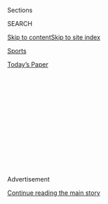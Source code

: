 <div id="app">

<div>

<div>

<div>

<div class="NYTAppHideMasthead css-1q2w90k e1suatyy0">

<div class="section css-ui9rw0 e1suatyy2">

<div class="css-eph4ug er09x8g0">

<div class="css-6n7j50">

</div>

<span class="css-1dv1kvn">Sections</span>

<div class="css-10488qs">

<span class="css-1dv1kvn">SEARCH</span>

</div>

[Skip to content](#site-content)[Skip to site
index](#site-index)

</div>

<div id="masthead-section-label" class="css-1wr3we4 eaxe0e00">

[Sports](https://www.nytimes3xbfgragh.onion/section/sports)

</div>

<div class="css-10698na e1huz5gh0">

</div>

</div>

<div id="masthead-bar-one" class="section hasLinks css-15hmgas e1csuq9d3">

<div class="css-uqyvli e1csuq9d0">

</div>

<div class="css-1uqjmks e1csuq9d1">

</div>

<div class="css-9e9ivx">

[](https://myaccount.nytimes3xbfgragh.onion/auth/login?response_type=cookie&client_id=vi)

</div>

<div class="css-1bvtpon e1csuq9d2">

[Today’s
Paper](https://www.nytimes3xbfgragh.onion/section/todayspaper)

</div>

</div>

</div>

</div>

<div data-aria-hidden="false">

<div id="site-content" data-role="main">

<div>

<div class="css-1aor85t" style="opacity:0.000000001;z-index:-1;visibility:hidden">

<div class="css-1hqnpie">

<div class="css-epjblv">

<span class="css-17xtcya">[Sports](/section/sports)</span><span class="css-x15j1o">|</span><span class="css-fwqvlz">Iran
to Bar American Wrestling Team From World
Cup</span>

</div>

<div class="css-k008qs">

<div class="css-1iwv8en">

<span class="css-18z7m18"></span>

<div>

</div>

</div>

<span class="css-1n6z4y">https://nyti.ms/2k9uwsH</span>

<div class="css-1705lsu">

<div class="css-4xjgmj">

<div class="css-4skfbu" data-role="toolbar" data-aria-label="Social Media Share buttons, Save button, and Comments Panel with current comment count" data-testid="share-tools">

  - 
  - 
  - 
  - 
    
    <div class="css-6n7j50">
    
    </div>

  - 

</div>

</div>

</div>

</div>

</div>

</div>

<div class="css-13pd83m">

</div>

<div id="top-wrapper" class="css-1sy8kpn">

<div id="top-slug" class="css-l9onyx">

Advertisement

</div>

[Continue reading the main
story](#after-top)

<div class="ad top-wrapper" style="text-align:center;height:100%;display:block;min-height:250px">

<div id="top" class="place-ad" data-position="top" data-size-key="top">

</div>

</div>

<div id="after-top">

</div>

</div>

<div id="sponsor-wrapper" class="css-1hyfx7x">

<div id="sponsor-slug" class="css-19vbshk">

Supported by

</div>

[Continue reading the main
story](#after-sponsor)

<div id="sponsor" class="ad sponsor-wrapper" style="text-align:center;height:100%;display:block">

</div>

<div id="after-sponsor">

</div>

</div>

<div class="css-1vkm6nb ehdk2mb0">

# Iran to Bar American Wrestling Team From World Cup

</div>

<div class="css-79elbk" data-testid="photoviewer-wrapper">

<div class="css-z3e15g" data-testid="photoviewer-wrapper-hidden">

</div>

<div class="css-1a48zt4 ehw59r15" data-testid="photoviewer-children">

![<span class="css-16f3y1r e13ogyst0" data-aria-hidden="true">The
wrestler Jordan Burroughs celebrated his gold medal at the London
Olympics in
2012.</span><span class="css-cnj6d5 e1z0qqy90" itemprop="copyrightHolder"><span class="css-1ly73wi e1tej78p0">Credit...</span><span><span>Feng
Li/Getty
Images</span></span></span>](https://static01.graylady3jvrrxbe.onion/images/2017/02/04/us/04wrestling/04wrestling-articleInline.jpg?quality=75&auto=webp&disable=upscale)

</div>

</div>

<div class="css-xt80pu e12qa4dv0">

<div class="css-18e8msd">

<div class="css-vp77d3 epjyd6m0">

<div class="css-1baulvz">

By <span class="css-1baulvz last-byline" itemprop="name">Victor
Mather</span>

</div>

</div>

  - Feb. 3,
    2017

  - 
    
    <div class="css-4xjgmj">
    
    <div class="css-d8bdto" data-role="toolbar" data-aria-label="Social Media Share buttons, Save button, and Comments Panel with current comment count" data-testid="share-tools">
    
      - 
      - 
      - 
      - 
        
        <div class="css-6n7j50">
        
        </div>
    
      - 
    
    </div>
    
    </div>

</div>

</div>

<div class="section meteredContent css-1r7ky0e" name="articleBody" itemprop="articleBody">

<div class="css-1fanzo5 StoryBodyCompanionColumn">

<div class="css-53u6y8">

Iran will bar the United States wrestling team from a major
international meet this month in response to President Trump’s order
severely limiting travel from several Muslim-majority countries,
including Iran.

Bahram Qasemi, the Iranian Foreign Ministry spokesman, announced the
decision Friday morning, [the Islamic Republic News Agency
reported](http://www.irna.ir/en/News/82413890/).

The agency reported that the decision had been made by “a special
committee, which opposed to presence of the team after necessary
studies.” Mr. Qasemi said the ministry opposed the Americans’
participation because of Mr. Trump’s order.

“We’re in talks about it right at the moment,” said Christina Kelley,
the chief international ambassador for U.S.A. Wrestling. “We’re pretty
devastated.”

</div>

</div>

<div class="css-1fanzo5 StoryBodyCompanionColumn">

<div class="css-53u6y8">

A U.S.A. Wrestling statement, while noting that the group had not
received official confirmation of the decision, said: “If these reports
are true, U.S.A. Wrestling is extremely disappointed about this, which
we believe would be an unacceptable situation. Wrestling is about
competition and good will through sport, and is no place for politics.”

The event, the Freestyle World Cup, is scheduled for Feb. 16 and 17 in
Kermanshah, Iran. Held annually, it pits the best wrestlers in the world
in team competition. Last year, the event was held in Los Angeles, and
it is scheduled to be held in Iowa City in 2018. Iran has won the event
[five years in a
row](https://unitedworldwrestling.org/article/iran-captures-fifth-straight-freestyle-world-cup-title "results").

Americans and Iranians regularly wrestle in each other’s countries,
[with few problems, if
any](https://www.nytimes3xbfgragh.onion/2017/01/28/sports/trump-refugee-ban.html "NYT").
Wrestling is one of the most popular sports in Iran: 43 of the nation’s
69 Olympic medals have come in wrestling.

The United States and Iran worked together in 2013 to persuade the
International Olympic Committee to keep wrestling in the Summer Games
when it was threatened with removal.

</div>

</div>

<div class="css-cfo9c3">

</div>

<div class="css-1fanzo5 StoryBodyCompanionColumn">

<div class="css-53u6y8">

There is an international wrestling meet [scheduled for May in Times
Square](http://usawevents.sportngin.com/events), an annual contest
pitting top Americans against international stars. But it is not clear
if Iranians will be granted sports visas to compete.

Mr. Trump’s order bars visitors from seven nations: Iran, Iraq, Libya,
Somalia, Sudan, Syria and Yemen.

Nenad Lalovic, the president of United World Wrestling, the
international federation, said in a statement: “Though we had hoped for
a different outcome from Iran’s Foreign Ministry, we appreciate the
complex nature of this decision. We are currently working to find a
solution for the Freestyle World Cup as soon as possible.”

“United World Wrestling hosts a full calendar of events every season,
and we’re certain to see American and Iranian wrestlers on the same mat
again in the very near future,” it added.

Mr. Trump’s order is a complicated issue for the United States Olympic
Committee, which calls itself “the steward of the Olympic movement in
the United States.” The organization does not want to antagonize the
president, so its response has been relatively muted. The committee is
invested in a bid to bring the 2024 Summer Games to Los Angeles, and
that bid’s chances have been damaged by the executive order, which
alarmed some of the International Olympic Committee members who will
select the host city.

“We are disappointed for our wrestlers, who have been warmly welcomed by
the Iranian public on many occasions,” said Patrick Sandusky, a
spokesman for the United States Olympic Committee.

</div>

</div>

<div class="css-1fanzo5 StoryBodyCompanionColumn">

<div class="css-53u6y8">

Jordan Burroughs, an American who won a gold medal at the 2012 London
Olympics and who was to participate in the World Cup, [told The
Associated
Press](http://www.mcclatchydc.com/news/politics-government/national-politics/article130506864.html "AP"):
“These executive decisions are always so far beyond your reach. You
always feel like, ‘Well, the presidency or these strict laws or these
Muslim bans or whatever you like to call them, they’ll never affect me.’
This is one of the few times where something so personal has occurred.”

“There is such a common respect for wrestlers in Iran,” Burroughs [told
NBC](http://olympics.nbcsports.com/2017/02/03/jordan-burroughs-wrestling-iran-travel-ban/).
“They love wrestling. They’re huge fans of mine. I’m bummed about that.
I really wanted to be part of something great in what I consider a great
country. Obviously, my views and our country’s views are different.”

Iran said on Saturday that it would stop American citizens from entering
the country, in retaliation for Mr. Trump’s order. But American
wrestling officials had been hopeful that an exception could be made to
allow the American athletes to participate.

</div>

</div>

</div>

<div>

</div>

<div>

</div>

<div>

</div>

<div>

<div id="bottom-wrapper" class="css-1ede5it">

<div id="bottom-slug" class="css-l9onyx">

Advertisement

</div>

[Continue reading the main
story](#after-bottom)

<div id="bottom" class="ad bottom-wrapper" style="text-align:center;height:100%;display:block;min-height:90px">

</div>

<div id="after-bottom">

</div>

</div>

</div>

</div>

</div>

## Site Index

<div>

</div>

## Site Information Navigation

  - [© <span>2020</span> <span>The New York Times
    Company</span>](https://help.nytimes3xbfgragh.onion/hc/en-us/articles/115014792127-Copyright-notice)

<!-- end list -->

  - [NYTCo](https://www.nytco.com/)
  - [Contact
    Us](https://help.nytimes3xbfgragh.onion/hc/en-us/articles/115015385887-Contact-Us)
  - [Work with us](https://www.nytco.com/careers/)
  - [Advertise](https://nytmediakit.com/)
  - [T Brand Studio](http://www.tbrandstudio.com/)
  - [Your Ad
    Choices](https://www.nytimes3xbfgragh.onion/privacy/cookie-policy#how-do-i-manage-trackers)
  - [Privacy](https://www.nytimes3xbfgragh.onion/privacy)
  - [Terms of
    Service](https://help.nytimes3xbfgragh.onion/hc/en-us/articles/115014893428-Terms-of-service)
  - [Terms of
    Sale](https://help.nytimes3xbfgragh.onion/hc/en-us/articles/115014893968-Terms-of-sale)
  - [Site
    Map](https://spiderbites.nytimes3xbfgragh.onion)
  - [Help](https://help.nytimes3xbfgragh.onion/hc/en-us)
  - [Subscriptions](https://www.nytimes3xbfgragh.onion/subscription?campaignId=37WXW)

</div>

</div>

</div>

</div>
